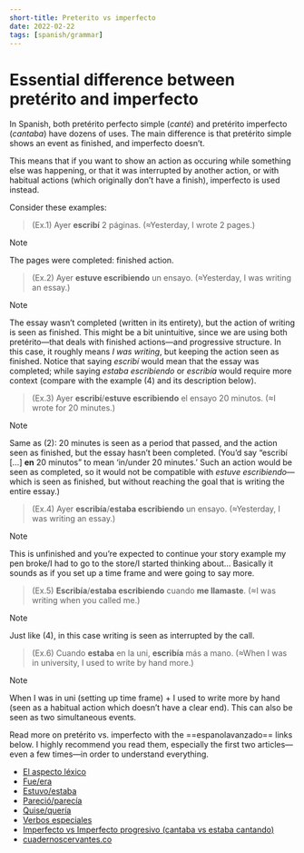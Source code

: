 ```yaml
---
short-title: Preterito vs imperfecto
date: 2022-02-22
tags: [spanish/grammar]
---
```

# Essential difference between pretérito and imperfecto
In Spanish, both pretérito perfecto simple (*canté*) and pretérito imperfecto (*cantaba*) have dozens of uses. The main difference is that pretérito simple shows an event as finished, and imperfecto doesn’t.

This means that if you want to show an action as occuring while something else was happening, or that it was interrupted by another action, or with habitual actions (which originally don’t have a finish), imperfecto is used instead.

Consider these examples:
> (Ex.1) Ayer **escribí** 2 páginas. (≈Yesterday, I wrote 2 pages.)

> [!note]
> The pages were completed: finished action.

> (Ex.2) Ayer **estuve escribiendo** un ensayo. (≈Yesterday, I was writing an essay.)

> [!note]
> The essay wasn’t completed (written in its entirety), but the action of writing is seen as finished. This might be a bit unintuitive, since we are using both pretérito—that deals with finished actions—and progressive structure. In this case, it roughly means *I was writing*, but keeping the action seen as finished. Notice that saying *escribí* would mean that the essay was completed; while saying *estaba escribiendo* or *escribía* would require more context (compare with the example (4) and its description below).

> (Ex.3) Ayer **escribí**/**estuve escribiendo** el ensayo 20 minutos. (≈I wrote for 20 minutes.)

> [!note]
> Same as (2): 20 minutes is seen as a period that passed, and the action seen as finished, but the essay hasn’t been completed. (You’d say “escribí […] **en** 20 minutos” to mean ‘in/under 20 minutes.’ Such an action would be seen as completed, so it would not be compatible with *estuve escribiendo*—which is seen as finished, but without reaching the goal that is writing the entire essay.)

> (Ex.4) Ayer **escribía**/**estaba escribiendo** un ensayo. (≈Yesterday, I was writing an essay.)

> [!note]
> This is unfinished and you’re expected to continue your story example my pen broke/I had to go to the store/I started thinking about… Basically it sounds as if you set up a time frame and were going to say more.

> (Ex.5) **Escribía**/**estaba escribiendo** cuando **me llamaste**. (≈I was writing when you called me.)

> [!note]
> Just like (4), in this case writing is seen as interrupted by the call.

> (Ex.6) Cuando **estaba** en la uni, **escribía** más a mano. (≈When I was in university, I used to write by hand more.)

> [!note]
> When I was in uni (setting up time frame) + I used to write more by hand (seen as a habitual action which doesn’t have a clear end).
> This can also be seen as two simultaneous events.

Read more on pretérito vs. imperfecto with the ==espanolavanzado== links below. I highly recommend you read them, especially the first two articles—even a few times—in order to understand everything.

- [El aspecto léxico]( https://www.espanolavanzado.com/gramatica-avanzada/1977-el-aspecto)
- [Fue/era](https://www.espanolavanzado.com/gramatica-tips/1722-fue-o-era-indefinido-imperfecto)
- [Estuvo/estaba](https://www.espanolavanzado.com/gramatica-tips/2621-estaba-estuvo-imperfecto-indefinido)
- [Pareció/parecía](https://www.espanolavanzado.com/gramatica-tips/1452-imperfecto-preterito-indefinido-verbo-parecer)
- [Quise/quería](https://www.espanolavanzado.com/gramatica-tips/1438-quise-queria)
- [Verbos especiales](https://www.espanolavanzado.com/gramatica-tips/1728-haber-tener-saber-preterito-indefinido-imperfecto)
- [Imperfecto vs Imperfecto progresivo (cantaba vs estaba cantando)](https://www.espanolavanzado.com/gramatica-avanzada/492-hablaba-estaba-hablando)
- [cuadernoscervantes.co](http://www.cuadernoscervantes.com/ele_52_preterito.html)
